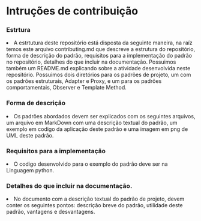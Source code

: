 <h1>Intruções de contribuição</h1> 

<h3>Estrtura</h3>
<li>A estrtutura deste repositório está disposta da seguinte maneira, na raíz temos este arquivo contributing.md que descreve a estrutura do repositório, forma de descrição do padrão, requisitos para a implementação do padrão no repositório, detalhes do que incluir na documentação. Possuimos também um README.md explicando sobre a atividade desenvolvida neste repositório. Possuimos dois diretórios para os padrões de projeto, um com os padrões estruturais, Adapter e Proxy, e um para os padrões comportamentais, Observer e Template Method.</li>

<h3>Forma de descrição</h3>
<li>Os padrões abordados devem ser explicados com os seguintes arquivos, um arquivo em MarkDown com uma descrição textual do padrão, um exemplo em codigo da aplicação deste padrão e uma imagem em png de UML deste padrão.</li>

<h3>Requisitos para a implementação</h3>
<li>O codigo desenvolvido para o exemplo do padrão deve ser na Linguagem python.</li>

<h3>Detalhes do que incluir na documentação.</h3>
<li>No documento com a descrição textual do padrão de projeto, devem conter os seguintes pontos: descrição breve do padrão, utilidade deste padrão, vantagens e desvantagens.</li>

